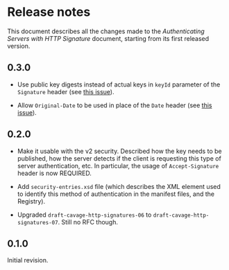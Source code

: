 Release notes
=============

This document describes all the changes made to the *Authenticating Servers
with HTTP Signature* document, starting from its first released version.


0.3.0
-----

* Use public key digests instead of actual keys in `keyId` parameter of the
  `Signature` header (see
  [this issue](https://github.com/erasmus-without-paper/ewp-specs-sec-cliauth-httpsig/issues/1)).

* Allow `Original-Date` to be used in place of the `Date` header (see
  [this issue](https://github.com/erasmus-without-paper/ewp-specs-sec-srvauth-httpsig/issues/1)).


0.2.0
-----

* Make it usable with the v2 security. Described how the key needs to be
  published, how the server detects if the client is requesting this type of
  server authentication, etc. In particular, the usage of `Accept-Signature`
  header is now REQUIRED.

* Add `security-entries.xsd` file (which describes the XML element used to
  identify this method of authentication in the manifest files, and the
  Registry).

* Upgraded `draft-cavage-http-signatures-06` to
  `draft-cavage-http-signatures-07`. Still no RFC though.


0.1.0
-----

Initial revision.
